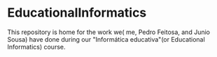 # EducationalInformatics
This repository is home for the work we( me, Pedro Feitosa, and Junio Sousa) have done during our "Informática educativa"(or Educational Informatics) course.  

